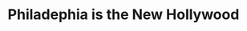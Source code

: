 ---
pid: ch731
title: Philadephia is the New Hollywood
location_transcription: W Kingston
coordinates: "[-75.1499723, 40.0023989]"
zipcode: 
gen_neighborhood: 
neighborhood: 
outside_phl: 
age: '42'
age_range: 40-49
instagram: 
image_file_name: ch_731.jpg
proposal_transcription: 
topic: Person,Pop Culture
topic_summary: 0, 0, 0
type: Other No Form
keywords_other: Richard Gere, R.I.P., Sherman Hemsley, Heey, Amber Rose, Bob Saget
credit: Gerome Sutton
image_labels: Richard Gere, R.I.P., Sherman Hemsley, Heey, Amber Rose, Bob Saget
twitter: 
facebook: 
permalink: "/monuments/ch731/"
layout: item-page
---